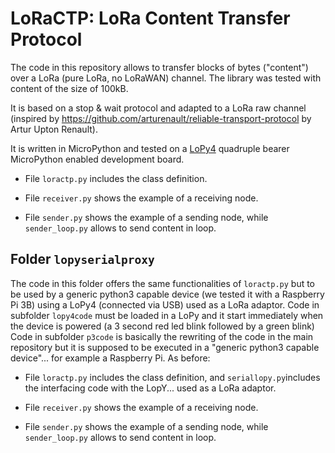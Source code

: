 # LoRaCTP: LoRa Content Transfer Protocol

The code in this repository allows to transfer blocks of bytes ("content") over a LoRa (pure LoRa, no LoRaWAN) channel. The library was tested with content of the size of 100kB.

It is based on a stop & wait protocol and adapted to a LoRa raw channel (inspired by https://github.com/arturenault/reliable-transport-protocol by Artur Upton Renault).

It is written in MicroPython and tested on a [LoPy4](https://pycom.io/product/lopy4/) quadruple bearer MicroPython enabled development board.


* File `loractp.py` includes the class definition.

* File `receiver.py` shows the example of a receiving node.

* File `sender.py` shows the example of a sending node, while  `sender_loop.py` allows to send content in loop.


## Folder `lopyserialproxy`

The code in this folder offers the same functionalities of `loractp.py`  but to be used by a generic python3 capable device (we tested it with a Raspberry Pi 3B) using a LoPy4 (connected via USB) used as a LoRa adaptor.
Code in subfolder `lopy4code` must be loaded in a LoPy and it start immediately when the device is powered (a 3 second red led blink followed by a green blink)
Code in subfolder `p3code` is basically the rewriting of the code in the main repository but it is supposed to be executed in a "generic python3 capable device"... for example a Raspberry Pi. As before:

* File `loractp.py` includes the class definition, and `seriallopy.py`includes the interfacing code with the LopY... used as a LoRa adaptor.

* File `receiver.py` shows the example of a receiving node.

* File `sender.py` shows the example of a sending node, while  `sender_loop.py` allows to send content in loop.

